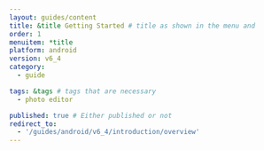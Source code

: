 ```yaml
---
layout: guides/content
title: &title Getting Started # title as shown in the menu and 
order: 1
menuitem: *title
platform: android
version: v6_4
category: 
  - guide

tags: &tags # tags that are necessary
  - photo editor 

published: true # Either published or not 
redirect_to:
  - '/guides/android/v6_4/introduction/overview'
---
```

